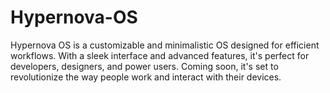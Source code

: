 # Hypernova-OS
Hypernova OS is a customizable and minimalistic OS designed for efficient workflows. With a sleek interface and advanced features, it's perfect for developers, designers, and power users. Coming soon, it's set to revolutionize the way people work and interact with their devices.
